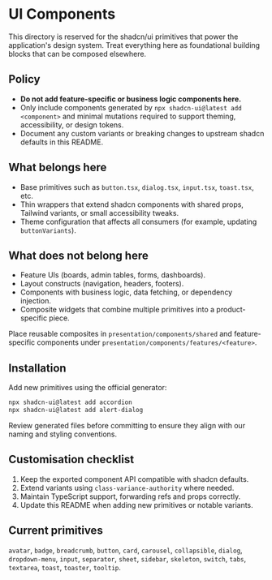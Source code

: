 # UI Components

This directory is reserved for the shadcn/ui primitives that power the application's design system. Treat everything here as foundational building blocks that can be composed elsewhere.

## Policy
- **Do not add feature-specific or business logic components here.**
- Only include components generated by `npx shadcn-ui@latest add <component>` and minimal mutations required to support theming, accessibility, or design tokens.
- Document any custom variants or breaking changes to upstream shadcn defaults in this README.

## What belongs here
- Base primitives such as `button.tsx`, `dialog.tsx`, `input.tsx`, `toast.tsx`, etc.
- Thin wrappers that extend shadcn components with shared props, Tailwind variants, or small accessibility tweaks.
- Theme configuration that affects all consumers (for example, updating `buttonVariants`).

## What does not belong here
- Feature UIs (boards, admin tables, forms, dashboards).
- Layout constructs (navigation, headers, footers).
- Components with business logic, data fetching, or dependency injection.
- Composite widgets that combine multiple primitives into a product-specific piece.

Place reusable composites in `presentation/components/shared` and feature-specific components under `presentation/components/features/<feature>`.

## Installation
Add new primitives using the official generator:

```bash
npx shadcn-ui@latest add accordion
npx shadcn-ui@latest add alert-dialog
```

Review generated files before committing to ensure they align with our naming and styling conventions.

## Customisation checklist
1. Keep the exported component API compatible with shadcn defaults.
2. Extend variants using `class-variance-authority` where needed.
3. Maintain TypeScript support, forwarding refs and props correctly.
4. Update this README when adding new primitives or notable variants.

## Current primitives
`avatar`, `badge`, `breadcrumb`, `button`, `card`, `carousel`, `collapsible`, `dialog`, `dropdown-menu`, `input`, `separator`, `sheet`, `sidebar`, `skeleton`, `switch`, `tabs`, `textarea`, `toast`, `toaster`, `tooltip`.
